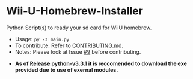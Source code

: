# Wii-U-Homebrew-Installer
Python Script(s) to ready your sd card for WiiU homebrew.
* Usage:
`py -3 main.py`
* To contribute:
Refer to [CONTRIBUTING.md](https://github.com/Mattamech/Wii-U-Homebrew-Installer/blob/master/CONTRIBUTING.md).
* Notes:
Please look at Issue [#9](https://github.com/Mattamech/Wii-U-Homebrew-Installer/issues/9) before contributing.
- **As of [Release python-v3.3.1](https://github.com/Mattamech/Wii-U-Homebrew-Installer/releases/tag/python-v3.3.1) it is reccomended to download the exe provided due to use of exernal modules.**
